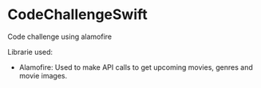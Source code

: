 # CodeChallengeSwift
Code challenge using alamofire

Librarie used:
- Alamofire: Used to make API calls to get upcoming movies, genres and movie images.
